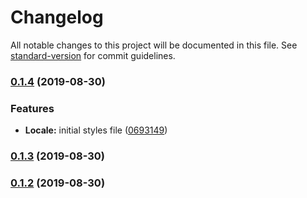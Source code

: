 # Changelog

All notable changes to this project will be documented in this file. See [standard-version](https://github.com/conventional-changelog/standard-version) for commit guidelines.

### [0.1.4](https://github.com/brunodhr/react-studies/compare/v0.1.3...v0.1.4) (2019-08-30)


### Features

* **Locale:** initial styles file ([0693149](https://github.com/brunodhr/react-studies/commit/0693149))

### [0.1.3](https://github.com/brunodhr/react-studies/compare/v0.1.2...v0.1.3) (2019-08-30)

### [0.1.2](https://github.com/brunodhr/react-studies/compare/v0.1.1...v0.1.2) (2019-08-30)
